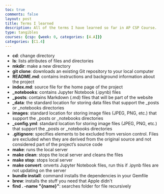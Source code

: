 ```yaml
---
toc: true
comments: false
layout: post
title: Terms I learned
description: All of the terms I have learned so far in AP CSP Course.
type: tangibles
courses: {csp: {week: 0, categories: [4.A]}}
categories: [C1.4]
---
```


- **cd**: change directory
- **ls**: lists attributes of files and directories
- **mkdir**: make a new directory
- **git clone**: downloads an existing Git repository to your local computer
- **README.md**: contains instructions and background information about the project
- **index.md**: source file for the home page of the project
- **_notebooks**: contains Jupyter Notebook (.ipynb) files
- **_posts**: contains Markdown (.md) files that will be part of the website
- **_data**: the standard location for storing data files that support the _posts or _notebooks directories
- **images**: standard location for storing image files (JPEG, PNG, etc.) that support the _posts or _notebooks directories
- **_config.yml**: standard location for storing image files (JPEG, PNG, etc.) that support the _posts or _notebooks directories
- **.gitignore**: specifies elements to be excluded from version control. Files are excluded when they are derived from the original source and not considered part of the project’s source code
- **make**: runs the local server
- **make clean**: stops the local server and cleans the files
- **make stop**: stops local server
- **make convert**: onverts Jupyter Notebook files, run this if .ipynb files are not updating on the server
- **bundle install**: command installs the dependencies in your Gemfile
- **brew**: installs the stuff you need that Apple didn't
- **find . -name "{name}"**: searches folder for file recursively

